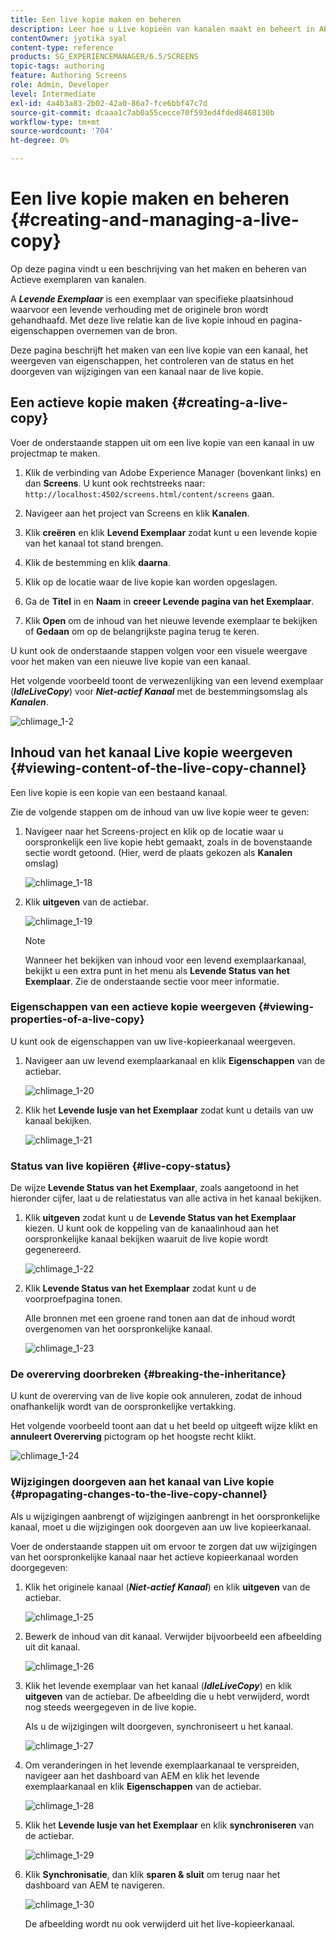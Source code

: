 ```yaml
---
title: Een live kopie maken en beheren
description: Leer hoe u Live kopieën van kanalen maakt en beheert in AEM Screens.
contentOwner: jyotika syal
content-type: reference
products: SG_EXPERIENCEMANAGER/6.5/SCREENS
topic-tags: authoring
feature: Authoring Screens
role: Admin, Developer
level: Intermediate
exl-id: 4a4b3a83-2b02-42a0-86a7-fce6bbf47c7d
source-git-commit: dcaaa1c7ab0a55cecce70f593ed4fded8468130b
workflow-type: tm+mt
source-wordcount: '704'
ht-degree: 0%

---
```


# Een live kopie maken en beheren {#creating-and-managing-a-live-copy}

Op deze pagina vindt u een beschrijving van het maken en beheren van Actieve exemplaren van kanalen.

A ***Levende Exemplaar*** is een exemplaar van specifieke plaatsinhoud waarvoor een levende verhouding met de originele bron wordt gehandhaafd. Met deze live relatie kan de live kopie inhoud en pagina-eigenschappen overnemen van de bron.

Deze pagina beschrijft het maken van een live kopie van een kanaal, het weergeven van eigenschappen, het controleren van de status en het doorgeven van wijzigingen van een kanaal naar de live kopie.


## Een actieve kopie maken {#creating-a-live-copy}

Voer de onderstaande stappen uit om een live kopie van een kanaal in uw projectmap te maken.

1. Klik de verbinding van Adobe Experience Manager (bovenkant links) en dan **Screens**. U kunt ook rechtstreeks naar: `http://localhost:4502/screens.html/content/screens` gaan.

1. Navigeer aan het project van Screens en klik **Kanalen**.
1. Klik **creëren** en klik **Levend Exemplaar** zodat kunt u een levende kopie van het kanaal tot stand brengen.
1. Klik de bestemming en klik **daarna**.
1. Klik op de locatie waar de live kopie kan worden opgeslagen.
1. Ga de **Titel** in en **Naam** in **creeer Levende pagina van het Exemplaar**.

1. Klik **Open** om de inhoud van het nieuwe levende exemplaar te bekijken of **Gedaan** om op de belangrijkste pagina terug te keren.

U kunt ook de onderstaande stappen volgen voor een visuele weergave voor het maken van een nieuwe live kopie van een kanaal.

Het volgende voorbeeld toont de verwezenlijking van een levend exemplaar (***IdleLiveCopy***) voor ***Niet-actief Kanaal*** met de bestemmingsomslag als ***Kanalen***.

![ chlimage_1-2 ](assets/chlimage_1-2.gif)

## Inhoud van het kanaal Live kopie weergeven {#viewing-content-of-the-live-copy-channel}

Een live kopie is een kopie van een bestaand kanaal.

Zie de volgende stappen om de inhoud van uw live kopie weer te geven:

1. Navigeer naar het Screens-project en klik op de locatie waar u oorspronkelijk een live kopie hebt gemaakt, zoals in de bovenstaande sectie wordt getoond. (Hier, werd de plaats gekozen als **Kanalen** omslag)

   ![ chlimage_1-18 ](assets/chlimage_1-18.png)

1. Klik **uitgeven** van de actiebar.

   ![ chlimage_1-19 ](assets/chlimage_1-19.png)

   >[!NOTE]
   >
   >Wanneer het bekijken van inhoud voor een levend exemplaarkanaal, bekijkt u een extra punt in het menu als **Levende Status van het Exemplaar**. Zie de onderstaande sectie voor meer informatie.

### Eigenschappen van een actieve kopie weergeven {#viewing-properties-of-a-live-copy}

U kunt ook de eigenschappen van uw live-kopieerkanaal weergeven.

1. Navigeer aan uw levend exemplaarkanaal en klik **Eigenschappen** van de actiebar.

   ![ chlimage_1-20 ](assets/chlimage_1-20.png)

1. Klik het **Levende lusje van het Exemplaar** zodat kunt u details van uw kanaal bekijken.

   ![ chlimage_1-21 ](assets/chlimage_1-21.png)

### Status van live kopiëren {#live-copy-status}

De wijze **Levende Status van het Exemplaar**, zoals aangetoond in het hieronder cijfer, laat u de relatiestatus van alle activa in het kanaal bekijken.

1. Klik **uitgeven** zodat kunt u de **Levende Status van het Exemplaar** kiezen. U kunt ook de koppeling van de kanaalinhoud aan het oorspronkelijke kanaal bekijken waaruit de live kopie wordt gegenereerd.

   ![ chlimage_1-22 ](assets/chlimage_1-22.png)

1. Klik **Levende Status van het Exemplaar** zodat kunt u de voorproefpagina tonen.

   Alle bronnen met een groene rand tonen aan dat de inhoud wordt overgenomen van het oorspronkelijke kanaal.

   ![ chlimage_1-23 ](assets/chlimage_1-23.png)

### De overerving doorbreken {#breaking-the-inheritance}

U kunt de overerving van de live kopie ook annuleren, zodat de inhoud onafhankelijk wordt van de oorspronkelijke vertakking.

Het volgende voorbeeld toont aan dat u het beeld op uitgeeft wijze klikt en **annuleert Overerving** pictogram op het hoogste recht klikt.

![ chlimage_1-24 ](assets/chlimage_1-24.png)

### Wijzigingen doorgeven aan het kanaal van Live kopie {#propagating-changes-to-the-live-copy-channel}

Als u wijzigingen aanbrengt of wijzigingen aanbrengt in het oorspronkelijke kanaal, moet u die wijzigingen ook doorgeven aan uw live kopieerkanaal.

Voer de onderstaande stappen uit om ervoor te zorgen dat uw wijzigingen van het oorspronkelijke kanaal naar het actieve kopieerkanaal worden doorgegeven:

1. Klik het originele kanaal (***Niet-actief Kanaal***) en klik **uitgeven** van de actiebar.

   ![ chlimage_1-25 ](assets/chlimage_1-25.png)

1. Bewerk de inhoud van dit kanaal. Verwijder bijvoorbeeld een afbeelding uit dit kanaal.

   ![ chlimage_1-26 ](assets/chlimage_1-26.png)

1. Klik het levende exemplaar van het kanaal (***IdleLiveCopy***) en klik **uitgeven** van de actiebar. De afbeelding die u hebt verwijderd, wordt nog steeds weergegeven in de live kopie.

   Als u de wijzigingen wilt doorgeven, synchroniseert u het kanaal.

   ![ chlimage_1-27 ](assets/chlimage_1-27.png)

1. Om veranderingen in het levende exemplaarkanaal te verspreiden, navigeer aan het dashboard van AEM en klik het levende exemplaarkanaal en klik **Eigenschappen** van de actiebar.

   ![ chlimage_1-28 ](assets/chlimage_1-28.png)

1. Klik het **Levende lusje van het Exemplaar** en klik **synchroniseren** van de actiebar.

   ![ chlimage_1-29 ](assets/chlimage_1-29.png)

1. Klik **Synchronisatie**, dan klik **sparen &amp; sluit** om terug naar het dashboard van AEM te navigeren.

   ![ chlimage_1-30 ](assets/chlimage_1-30.png)

   De afbeelding wordt nu ook verwijderd uit het live-kopieerkanaal.
